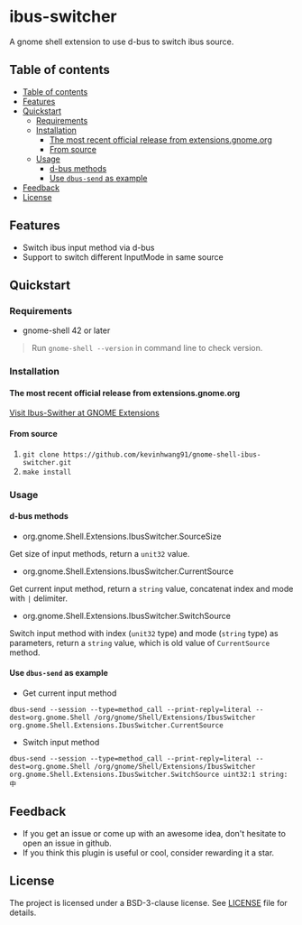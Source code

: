 # ibus-switcher

A gnome shell extension to use d-bus to switch ibus source.

## Table of contents

- [Table of contents](#table-of-contents)
- [Features](#features)
- [Quickstart](#quickstart)
  - [Requirements](#requirements)
  - [Installation](#installation)
    - [The most recent official release from extensions.gnome.org](#the-most-recent-official-release-from-extensions.gnome.org)
    - [From source](#from-source)
  - [Usage](#usage)
    - [d-bus methods](#d-bus-methods)
    - [Use `dbus-send` as example](#use-`dbus-send`-as-example)
- [Feedback](#feedback)
- [License](#license)

## Features

- Switch ibus input method via d-bus
- Support to switch different InputMode in same source

## Quickstart

### Requirements

- gnome-shell 42 or later

> Run `gnome-shell --version` in command line to check version.

### Installation

#### The most recent official release from extensions.gnome.org

[Visit Ibus-Swither at GNOME Extensions](https://extensions.gnome.org/extension/5494/ibus-switcher/)

#### From source

1. `git clone https://github.com/kevinhwang91/gnome-shell-ibus-switcher.git`
2. `make install`

### Usage

#### d-bus methods

- org.gnome.Shell.Extensions.IbusSwitcher.SourceSize

Get size of input methods, return a `unit32` value.

- org.gnome.Shell.Extensions.IbusSwitcher.CurrentSource

Get current input method, return a `string` value, concatenat index and mode with `|` delimiter.

- org.gnome.Shell.Extensions.IbusSwitcher.SwitchSource

Switch input method with index (`unit32` type) and mode (`string` type) as parameters, return a
`string` value, which is old value of `CurrentSource` method.

#### Use `dbus-send` as example

- Get current input method

`dbus-send --session --type=method_call --print-reply=literal --dest=org.gnome.Shell /org/gnome/Shell/Extensions/IbusSwitcher org.gnome.Shell.Extensions.IbusSwitcher.CurrentSource`

- Switch input method

`dbus-send --session --type=method_call --print-reply=literal --dest=org.gnome.Shell /org/gnome/Shell/Extensions/IbusSwitcher org.gnome.Shell.Extensions.IbusSwitcher.SwitchSource uint32:1 string:中`

## Feedback

- If you get an issue or come up with an awesome idea, don't hesitate to open an issue in github.
- If you think this plugin is useful or cool, consider rewarding it a star.

## License

The project is licensed under a BSD-3-clause license. See [LICENSE](./LICENSE) file for details.
